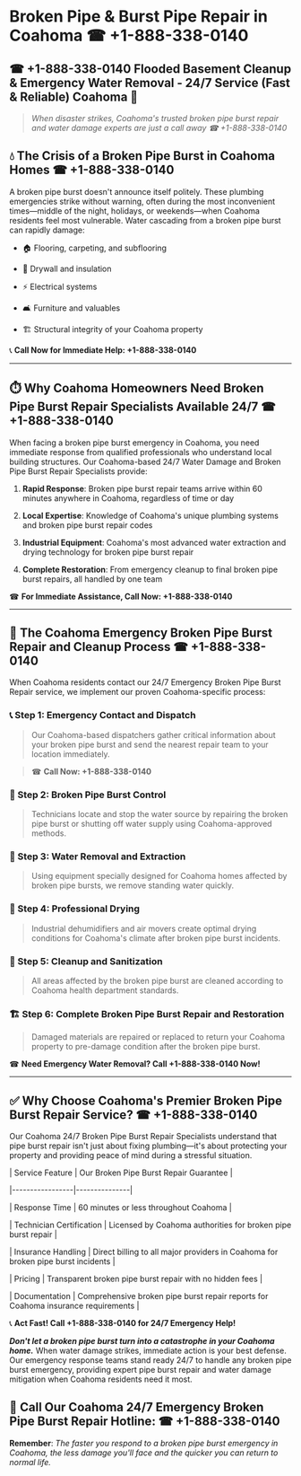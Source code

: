 # Broken Pipe & Burst Pipe Repair in Coahoma ☎ +1-888-338-0140  
## ☎ +1-888-338-0140 Flooded Basement Cleanup & Emergency Water Removal - 24/7 Service (Fast & Reliable) Coahoma 🚨  

> *When disaster strikes, Coahoma's trusted broken pipe burst repair and water damage experts are just a call away ☎ +1-888-338-0140*  

## 💧 The Crisis of a Broken Pipe Burst in Coahoma Homes ☎ +1-888-338-0140  

A broken pipe burst doesn't announce itself politely. These plumbing emergencies strike without warning, often during the most inconvenient times—middle of the night, holidays, or weekends—when Coahoma residents feel most vulnerable. Water cascading from a broken pipe burst can rapidly damage:  

* 🏠 Flooring, carpeting, and subflooring  
* 🧱 Drywall and insulation  
* ⚡ Electrical systems  
* 🛋️ Furniture and valuables  
* 🏗️ Structural integrity of your Coahoma property  

📞 **Call Now for Immediate Help: +1-888-338-0140**  

---  

## ⏱️ Why Coahoma Homeowners Need Broken Pipe Burst Repair Specialists Available 24/7 ☎ +1-888-338-0140  

When facing a broken pipe burst emergency in Coahoma, you need immediate response from qualified professionals who understand local building structures. Our Coahoma-based 24/7 Water Damage and Broken Pipe Burst Repair Specialists provide:  

1. **Rapid Response**: Broken pipe burst repair teams arrive within 60 minutes anywhere in Coahoma, regardless of time or day  
2. **Local Expertise**: Knowledge of Coahoma's unique plumbing systems and broken pipe burst repair codes  
3. **Industrial Equipment**: Coahoma's most advanced water extraction and drying technology for broken pipe burst repair  
4. **Complete Restoration**: From emergency cleanup to final broken pipe burst repairs, all handled by one team  

☎ **For Immediate Assistance, Call Now: +1-888-338-0140**  

---  

## 🔧 The Coahoma Emergency Broken Pipe Burst Repair and Cleanup Process ☎ +1-888-338-0140  

When Coahoma residents contact our 24/7 Emergency Broken Pipe Burst Repair service, we implement our proven Coahoma-specific process:  

### 📞 Step 1: Emergency Contact and Dispatch  
> Our Coahoma-based dispatchers gather critical information about your broken pipe burst and send the nearest repair team to your location immediately.  
> ☎ **Call Now: +1-888-338-0140**  

### 🚿 Step 2: Broken Pipe Burst Control  
> Technicians locate and stop the water source by repairing the broken pipe burst or shutting off water supply using Coahoma-approved methods.  

### 🌊 Step 3: Water Removal and Extraction  
> Using equipment specially designed for Coahoma homes affected by broken pipe bursts, we remove standing water quickly.  

### 💨 Step 4: Professional Drying  
> Industrial dehumidifiers and air movers create optimal drying conditions for Coahoma's climate after broken pipe burst incidents.  

### 🧼 Step 5: Cleanup and Sanitization  
> All areas affected by the broken pipe burst are cleaned according to Coahoma health department standards.  

### 🏗️ Step 6: Complete Broken Pipe Burst Repair and Restoration  
> Damaged materials are repaired or replaced to return your Coahoma property to pre-damage condition after the broken pipe burst.  

☎ **Need Emergency Water Removal? Call +1-888-338-0140 Now!**  

---  

## ✅ Why Choose Coahoma's Premier Broken Pipe Burst Repair Service? ☎ +1-888-338-0140  

Our Coahoma 24/7 Broken Pipe Burst Repair Specialists understand that pipe burst repair isn't just about fixing plumbing—it's about protecting your property and providing peace of mind during a stressful situation.  

| Service Feature | Our Broken Pipe Burst Repair Guarantee |  
|-----------------|---------------|  
| Response Time | 60 minutes or less throughout Coahoma |  
| Technician Certification | Licensed by Coahoma authorities for broken pipe burst repair |  
| Insurance Handling | Direct billing to all major providers in Coahoma for broken pipe burst incidents |  
| Pricing | Transparent broken pipe burst repair with no hidden fees |  
| Documentation | Comprehensive broken pipe burst repair reports for Coahoma insurance requirements |  

📞 **Act Fast! Call +1-888-338-0140 for 24/7 Emergency Help!**  

***Don't let a broken pipe burst turn into a catastrophe in your Coahoma home.*** When water damage strikes, immediate action is your best defense. Our emergency response teams stand ready 24/7 to handle any broken pipe burst emergency, providing expert pipe burst repair and water damage mitigation when Coahoma residents need it most.  

## 📱 Call Our Coahoma 24/7 Emergency Broken Pipe Burst Repair Hotline: ☎ +1-888-338-0140  

**Remember**: *The faster you respond to a broken pipe burst emergency in Coahoma, the less damage you'll face and the quicker you can return to normal life.*